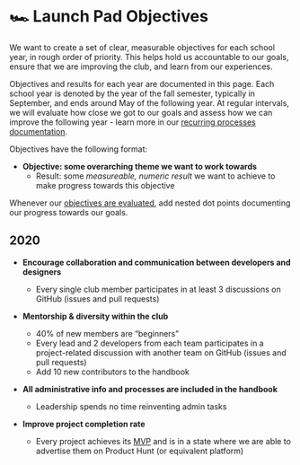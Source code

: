 # 🏎 Launch Pad Objectives

We want to create a set of clear, measurable objectives for each school year, in rough order of priority. This helps hold us accountable to our goals, ensure that we are improving the club, and learn from our experiences.

Objectives and results for each year are documented in this page. Each school year is denoted by the year of the fall semester, typically in September, and ends around May of the following year. At regular intervals, we will evaluate how close we got to our goals and assess how we can improve the following year - learn more in our [recurring processes documentation](/handbook/strategy/recurring-processes.md#evaluating-objectives).

Objectives have the following format:

- **Objective: some overarching theme we want to work towards**
  - Result: some _measureable, numeric result_ we want to achieve to make progress towards this objective

Whenever our [objectives are evaluated](/handbook/strategy/recurring-processes.md#evaluating-objectives), add nested dot points documenting our progress towards our goals.

## 2020

- **Encourage collaboration and communication between developers and designers**

  - Every single club member participates in at least 3 discussions on GitHub (issues and pull requests)

- **Mentorship & diversity within the club**

  - 40% of new members are “beginners”
  - Every lead and 2 developers from each team participates in a project-related discussion with another team on GitHub (issues and pull requests)
  - Add 10 new contributors to the handbook

- **All administrative info and processes are included in the handbook**

  - Leadership spends no time reinventing admin tasks

- **Improve project completion rate**
  - Every project achieves its [MVP](/handbook/project-management/scope.md#core-feature-and-the-mvp) and is in a state where we are able to advertise them on Product Hunt (or equivalent platform)